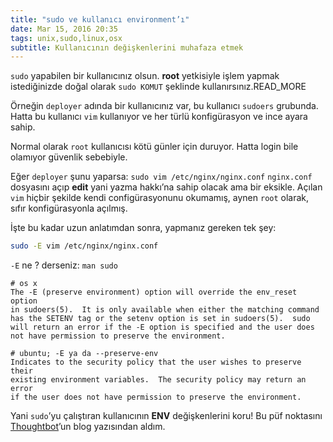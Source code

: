 ```yaml
---
title: "sudo ve kullanıcı environment’ı"
date: Mar 15, 2016 20:35
tags: unix,sudo,linux,osx
subtitle: Kullanıcının değişkenlerini muhafaza etmek
---
```


`sudo` yapabilen bir kullanıcınız olsun. **root** yetkisiyle işlem yapmak
istediğinizde doğal olarak `sudo KOMUT` şeklinde kullanırsınız.READ_MORE

Örneğin `deployer` adında bir kullanıcınız var, bu kullanıcı `sudoers` grubunda.
Hatta bu kullanıcı `vim` kullanıyor ve her türlü konfigürasyon ve ince ayara
sahip.

Normal olarak `root` kullanıcısı kötü günler için duruyor. Hatta login bile
olamıyor güvenlik sebebiyle.

Eğer `deployer` şunu yaparsa: `sudo vim /etc/nginx/nginx.conf` `nginx.conf`
dosyasını açıp **edit** yani yazma hakkı’na sahip olacak ama bir eksikle.
Açılan `vim` hiçbir şekilde kendi configürasyonunu okumamış, aynen `root`
olarak, sıfır konfigürasyonla açılmış.

İşte bu kadar uzun anlatımdan sonra, yapmanız gereken tek şey:

```bash
sudo -E vim /etc/nginx/nginx.conf
```

`-E` ne ? derseniz: `man sudo`

    # os x
    The -E (preserve environment) option will override the env_reset option
    in sudoers(5).  It is only available when either the matching command
    has the SETENV tag or the setenv option is set in sudoers(5).  sudo
    will return an error if the -E option is specified and the user does
    not have permission to preserve the environment.
    
    # ubuntu; -E ya da --preserve-env
    Indicates to the security policy that the user wishes to preserve their 
    existing environment variables.  The security policy may return an error 
    if the user does not have permission to preserve the environment.

Yani `sudo`’yu çalıştıran kullanıcının **ENV** değişkenlerini koru! Bu püf
noktasını [Thoughtbot][link]’un blog yazısından aldım.

[link]: https://robots.thoughtbot.com/executing-elevated-commands-in-your-current-environment